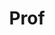 ---
layout: person
given: Colm-cille
preferred: Colm
family: Caulfied
department: Department of Applied Maths and Theoretical Physics
title: Prof
job_title: Professor of Environmental and Industrial Fluid Dynamics
crsid: cpc12
image: /assets/upload/Caulfied_Colm-cille.jpg
webpage: https://www.damtp.cam.ac.uk/person/cpc12
biography: 'Professor Colm-cille Caulfield holds a joint appointment in the Department
  of Applied Mathematics and Theoretical Physics and the Institute for Energy and
  Environmental Flows. The IEEF is a multi-disciplinary research centre devoted to
  fundamental studies of problems related to the energy industry and associated environmental
  impacts, defined in the broadest sense. It brings together industrialists and academics
  with expertise in applied mathematics, earth sciences, engineering and chemistry.


  Professor Caulfield is interested in working as part of such diverse teams to study
  various fluid flows in the environment, particularly in cases where density differences
  play a dynamical role. Of course, density differences, (due to temperature or composition
  variation) are ubiquitous in the environment. Understanding the fundamental properties
  of the associated fluid dynamics is key to ensuring sustainable human activity.
  To name just three important examples, understanding how density differences affect
  fluid flows can allow strategies to be developed to model the climate system, to
  deal with the dispersion of pollutants, or to minimise energy consumption within
  buildings.'
category: '[''steering-group'']'
---